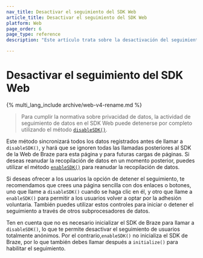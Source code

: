 ```yaml
---
nav_title: Desactivar el seguimiento del SDK Web
article_title: Desactivar el seguimiento del SDK Web
platform: Web
page_order: 6
page_type: reference
description: "Este artículo trata sobre la desactivación del seguimiento del SDK Web, incluyendo por qué, cómo y las implicaciones de hacerlo para la Web."

---
```


# Desactivar el seguimiento del SDK Web

{% multi_lang_include archive/web-v4-rename.md %}

> Para cumplir la normativa sobre privacidad de datos, la actividad de seguimiento de datos en el SDK Web puede detenerse por completo utilizando el método [`disableSDK()`](https://js.appboycdn.com/web-sdk/latest/doc/modules/braze.html#disablesdk). 

Este método sincronizará todos los datos registrados antes de llamar a `disableSDK()`, y hará que se ignoren todas las llamadas posteriores al SDK de la Web de Braze para esta página y para futuras cargas de páginas. Si deseas reanudar la recopilación de datos en un momento posterior, puedes utilizar el método [`enableSDK()`](https://js.appboycdn.com/web-sdk/latest/doc/modules/braze.html#enablesdk) para reanudar la recopilación de datos.

Si deseas ofrecer a los usuarios la opción de detener el seguimiento, te recomendamos que crees una página sencilla con dos enlaces o botones, uno que llame a `disableSDK()` cuando se haga clic en él, y otro que llame a `enableSDK()` para permitir a los usuarios volver a optar por la adhesión voluntaria. También puedes utilizar estos controles para iniciar o detener el seguimiento a través de otros subprocesadores de datos.

Ten en cuenta que no es necesario inicializar el SDK de Braze para llamar a `disableSDK()`, lo que te permite desactivar el seguimiento de usuarios totalmente anónimos. Por el contrario,`enableSDK()` no inicializa el SDK de Braze, por lo que también debes llamar después a `initialize()` para habilitar el seguimiento.
